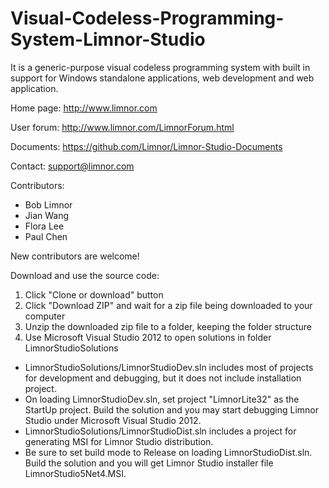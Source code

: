 # Visual-Codeless-Programming-System-Limnor-Studio
It is a generic-purpose visual codeless programming system with built in support for Windows standalone applications, web development and web application.

Home page: http://www.limnor.com

User forum: http://www.limnor.com/LimnorForum.html

Documents: https://github.com/Limnor/Limnor-Studio-Documents

Contact: support@limnor.com

Contributors:
- Bob Limnor
- Jian Wang
- Flora Lee
- Paul Chen

New contributors are welcome!

Download and use the source code:

1. Click "Clone or download" button
2. Click "Download ZIP" and wait for a zip file being downloaded to your computer
3. Unzip the downloaded zip file to a folder, keeping the folder structure
4. Use Microsoft Visual Studio 2012 to open solutions in folder LimnorStudioSolutions
  - LimnorStudioSolutions/LimnorStudioDev.sln includes most of projects for development and debugging, but it does not include installation project.
  - On loading LimnorStudioDev.sln, set project "LimnorLite32" as the StartUp project. Build the solution and you may start debugging Limnor Studio under Microsoft Visual Studio 2012.
  - LimnorStudioSolutions/LimnorStudioDist.sln includes a project for generating MSI for Limnor Studio distribution.
  - Be sure to set build mode to Release on loading LimnorStudioDist.sln. Build the solution and you will get Limnor Studio installer file LimnorStudio5Net4.MSI.

